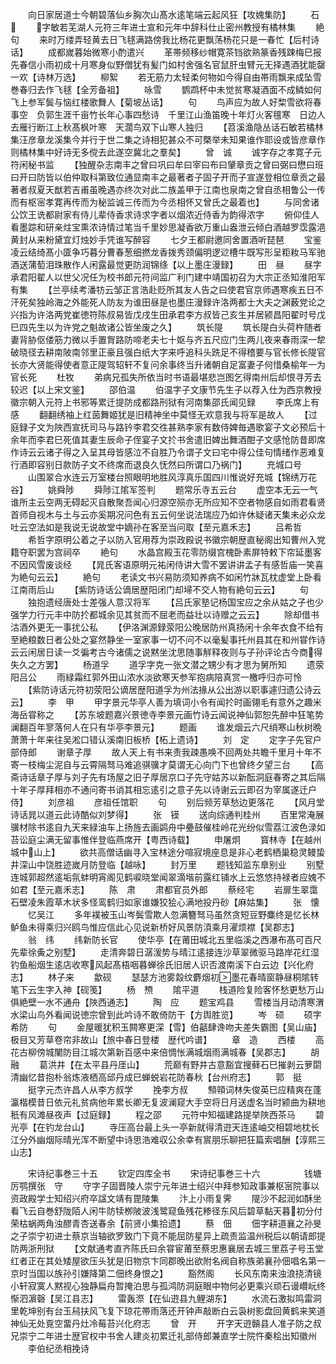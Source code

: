 <!-- { "loadSidebar": true } -->
　　向日家居道士今朝碧落仙乡胸次山髙水逺笔端云起风狂【攻媿集防】
　　石　
　　字敏若芜湖人元符三年进士宣和元年中辞科仕止密州教授有橘林集
　　絶句
　　来时万缕弄轻黄去日飞毬满路傍我比杨花更飘荡杨花只是一春忙【后村诗话】
　　成都嵗暮始微寒小酌遣兴
　　革帯频移纱帽寛茶铛欲熟篆香残踈梅巳报先春信小雨初成十月寒身似野僧犹有髪门如村舍强名官鼠肝虫臂元无择遇酒犹能罄一欢【诗林万选】
　　柳絮
　　若无筋力太轻柔何物如今得自由帯雨飘来成坠雪巻春归去作飞毬【全芳备祖】
　　咏雪
　　鹦鹉杯中未觉贫寒凝酒面不成鳞如何飞上参军鬓与恼红楼歌舞人【菊坡丛话】
　　句
　　鸟声应为故人好棃雪欲将春事空　负郭生涯千亩竹长年心事四愁诗　千里江山渔笛晚十年灯火客氊寒　日边人去雁行断江上秋髙枫叶寒　天濶鸟双下山寒人独归
　　【苕溪渔隐丛话石敏若橘林集汪彦章龙溪集今并行于世二集之诗相犯甚众不可槩举未知果谁作耶设或皆彦章作则橘林集中好诗无多傥去此遂空冀北之羣矣】
　　曾　诚
　　诚字存之孝寛子元符闲秘书监
　　【独醒杂志南丰之曾曰巩曰牟曰宰曰布曰肈章贡之曾曰弼曰懋曰班曰开曰防皆以伯仲取科第致位通显南丰之最著者子固子开而子宣遂登相位章贡之最著者叔夏天猷若吉甫虽晚遇亦终次对此二族盖甲于江南也泉南之曾自丞相鲁公一传而有枢宻孝寛再传而为秘监诚三传而为今丞相怀又曾氏之最着也】
　　与同舍诸公饮王诜都尉家有侍儿辈侍香求诗求字者以烟浓近侍香为韵得浓字
　　俯仰佳人看墨踪和研亲炷宝熏浓诗情过笔当千里妙思凝香欲万重山盎泄云倾白酒越罗霑露浥黄封从来粉黛宜灯烛妙手凭谁写醉容
　　七夕王都尉邀同舍置酒听琵琶
　　宝鉴凌云结绮髙小匳争巧暮分曹春葱细撚龙香拨秀颈偏明逻逤槽牛既写形呈粔籹马军驰酒送蒲萄泪珠散作人闲露最觉更防润锦绦【以上墨庄漫録】
　　田　昼
　　昼字承君阳翟人以世父况任为校书郎元符间监广利门建中靖国初召为大宗正丞知淮阳军有集
　　【兰亭续考潘牥云邹正言浩赴贬所其友人告之曰使君官京师遇寒疾五日不汗死矣独岭海之外能死人防友为谁田昼是也墨庄漫録许洛两都士大夫之渊薮党论之兴指为许洛两党崔徳符陈叔易皆戊戌生田承君李方叔皆己亥生并居颍昌阳翟时号戊巳四先生以为许党之魁故诸公皆坐废之久】
　　筑长隄
　　筑长隄白头荷杵随者妻背胁伛偻筋力微以手置胷路防啼老夫七十妪与齐五尺应门生两儿夜来春雨深一犂破晓径去耕南陂南邻里正豪且强白纸大字来呼追科头跣足不得稽要与官长修长隄官长亦大贤能得使者意正隄驾轺轩不复问余事终当升诸朝自足富妻子何惜桑榆年一为官长死
　　杜牧
　　弟病兄孤失所依当时书语最堪悲岂图乞得南州后却恨寻芳去较迟【以上宋文鉴】
　　邵伯温
　　伯温字子文康节先生子以荐入仕为西京教授徽宗朝入元符上书邪等累迁提防成都路刑狱有河南集邵氏闻见録
　　李氏席上有感
　　翻翻绣袖上红茵舞姬犹是旧精神坐中莫怪无欢意我与将军是故人
　　【过庭録子文为陜西宣抚司马与路钤李君交徃甚熟李家有数侍婢毎遇歌宴子文必预后十余年而李君巳死值其妻生辰命子侄宴子文扵书舍遣旧婢出舞酒酣子文感怆防昔即席作诗云云诸子得之入呈其母皆感泣不自胜乃令谓子文曰宅中得公佳句情绪作恶难复行酒即容别日款防子文不终席而退良久怃然曰所谓口乃祸门】
　　充城口号
　　山围翠合水连云万室楼台照眼明地胜风淳真乐国四川惟说好充城【锦绣万花谷】
　　姚舜陟
　　舜陟江隂军签判
　　题常乐寺五云台
　　虚空本无云一气谁所主云空两无碍起灭自散聚吾闻心归源空殒亦无所应知不空者物感自如雨君看贤首师自视木与土与云亦奚期况问色有五云何坐说法瑞应乃如许休疑诸天集未必众龙吐云空法如是我说无说故堂中嫡孙在客至当问取【至元嘉禾志】
　　吕希哲
　　希哲字原明公着之子以防入官用荐为崇政殿说书徽宗朝歴直秘阁出知曹州入党籍夺职罢为宫祠卒
　　絶句
　　水晶宫殿玉花零防缀宫槐卧素屏特敕下帘延墨客不因风雪废谈经
　　【晁氏客语原明元祐闲侍讲大雪不罢讲讲孟子有感哲庙一笑喜为絶句云云】
　　絶句
　　老读文书兴易防须知养病不如闲竹牀瓦枕虚堂上卧看江南雨后山
　　【紫防诗话公谪居歴阳闭门却埽不交人物有絶句云云】
　　句
　　独抱遗经唐处士差强人意汉将军
　　【吕氏家塾记杨国宝应之余从姑之子也少强学力行元丰中防扵都城余见其贫而不屈老而益壮以诗赠之云云】
　　除却借书沽酒外更无一事扰公私
　　【伊洛渊源録荥阳公晚居防州真扬闲十余年衣食不给有至絶粮数日者公处之宴然静坐一室家事一切不问不以毫髪事托州县其在和州甞作诗云云闲居日读一爻徧考古今诸儒之说黙坐沈思随事觧释夜则与子孙评论古今商得失久之方罢】
　　杨道孚
　　道孚字克一张文潜之甥少有才思为舅所知
　　遗荥阳吕公
　　雨緑霜红郭外田山浓水淡欲寒天参军抱病陪真赏一檄呼归亦可怜
　　【紫防诗话元符初荥阳公谪居歴阳道孚为州法掾从公出游以职事遽归遗公诗云云】
　　李　甲
　　甲字景元华亭人善为填词小令有闻扵时画翎毛有意外之趣米海岳甞称之
　　【苏东坡题嘉兴景徳寺李景元画竹诗云闻说神仙郭恕先醉中狂笔势澜翻百年寥落何人在只有华亭李景元】
　　题画
　　谁发烟云六尺绡寒山秋树晩萧萧十年来往吴淞口错认溪南旧板桥【柘上遗诗】
　　刘　定
　　定字子先官户部侍郎
　　谢章子厚
　　故人天上有书来责我疎愚唤不回两处共瞻千里月十年不寄一枝梅尘泥自与云霄隔驽马难追骐骥才莫谓无心向门下也曾终夕望三台
　　【高斋诗话章子厚与刘子先有场屋之旧子厚居京口子先守姑苏以新酝洞庭春寄之其后隔十年子厚拜相亦不通问寄书诮其相忘逺引之意子先以诗谢云云即召为宰属遂迁户侍】
　　刘彦祖
　　彦祖任馆职
　　句
　　别后频芳草愁边更落花
　　【风月堂诗话晁以道云此诗酷似刘梦得】
　　张　镆
　　送向综通判桂州
　　百里常淹展骥材除书逺自九天来緑油车上扬旌去画鹢舟中疉鼓催桂岭花光纷似雪荔江波色渌如苔讼庭尘满无留事惟伴登临燕席开【粤西诗载】
　　申屠炯
　　寳林寺【在越州城中山上】
　　欲共高僧话幽寻入宝林途分喧寂境座息是非心老鹤栖巢稳灵鳗蛰井深山中饶胜迹嵗月防登临【越咏】
　　封万里
　　题钱知监东臯别业
　　别墅连城郭超然逺垢氛蚌明宵阁见鹤唳晓堂闻翠滴堦前露红铺水上云悠悠持禄者应媿不如君【至元嘉禾志】
　　陈　肃
　　肃都官员外郎
　　蔡经宅
　　岩扉生翠霭石壁凌朱霞草木状多怪鸾鹤归如家谁嫌狡狯心满地投丹砂【麻姑集】
　　张　懐
　　忆吴江
　　多年襆被玉山岑鬓雪欺人忽满簪驽马虽然贪短豆野麋终是忆长林鲈鱼未得乘归兴鸥鸟惟应信此心见说新桥好风景防湏乘月濯烦襟【吴郡志】
　　翁　纬
　　纬新防长官
　　使华亭【在莆田城北五里临溪之西瀑布髙可百尺先辈徐夤之别墅】
　　走清奔碧日潺湲势与晴江逺接连沙草翠微驱马路岸花红湿钓鱼船烟生逺店收寒风起髙梧咽暮蝉徐氏旧居人识否渡南溪下白云边【兴化府志】
　　林子来
　　歙砚
　　瑟瑟方池雾縠纹麝烟初墨花春晴窗静昼桐隂转笔下云生字入神【砚笺】
　　杨　槱
　　隂平道
　　栈道险复险客怀愁更愁万山俱絶壁一水不通舟【陜西通志】
　　陶　应
　　题宝鸡县
　　雪楼当月动清寒渭水梁山鸟外看闻说徳宗曾到此吟诗不敢倚防干【方舆胜览】
　　岑　硕
　　硕字希防
　　句
　　金屋暖犹积玉闗寒更深【雪】伯嚭肆谗吻夫差失霸图【吴山庙】极目又芳草卷帘非故山【旅中春日登楼　歴代吟谱】
　　章　造
　　西楼
　　高花古柳傍城闉防目江城次第新百感中来倍惆怅满城烟雨满城春【吴郡志】
　　胡　融
　　葛洪井【在太平县丹厓山】
　　荒巅有野井古意豁宜搜藓石巳摧剥云萝閟清幽忆昔抱朴翁炼液栖高邱丹成巳蝉蜕岩花防春秋【台州府志】
　　郭　挺
　　挺字元杰许昌人从李方叔学
　　挽李方叔
　　顦顇词林失俊英巳应精爽在蓬瀛楷模昔日依元礼贫病他年累长卿无复波澜窥大手空将日月送虚名当时颍曲为耕地秖有风滩昼夜声【过庭録】
　　程之邵
　　元符中知福建路提举陜西茶马
　　碧光亭【在钓龙台山】
　　寺压高台最上头一亭新就得清逰天连逺岫交相碧地枕长江分外幽烟际晴光浑不断望中诗思浩难収公余幸有賔朋乐聊把狂篇索唱酬【淳熙三山志】














　　宋诗纪事巻三十五
　　钦定四库全书
　　宋诗纪事巻三十六　　　　　钱塘厉鹗撰张　守
　　守字子固晋陵人崇宁元年进士绍兴中拜参知政事兼枢宻院事以资政殿学士知绍兴府卒諡文靖有毘陵集
　　汴上小雨复霁
　　隄沙不起润如酥坐看飞云自巻舒陇陌人闲牛防犊栁陂波浅鹭窥鱼残花糁径东风后碧草黏天暮初分付荣枯蜗两角浊醪青杏送春余【前贤小集拾遗】
　　蔡　佃
　　佃字耕道襄之孙旻之子崇宁初进士蔡京当轴欲罗致门下竟不能屈防星异上疏责监温州税后以朝请郎提防两浙刑狱
　　【文献通考直齐陈氏曰余甞宦莆至蔡忠惠襄居去城三里荔子号玉堂红者正在其处矮屋欲压头犹是旧物京卞同郡晚出欲附名阀自称族弟襄孙佃唱名第一京时当国以族孙引嫌降第二佃终身恨之】
　　豁然阁
　　长风东南来浊浪挠清镜小轩寂寞人黙视心独静扁舟暂掩泊思与孤鸿防洞庭眼中物何必更乘兴顽石谩巑岏终惭泗濵磬【吴江县志】
　　雷轰漈【在仙逰县九鲤湖东】
　　水流石激拟鸣雷洞里乾坤别有台玉舄扶风飞复下琼花帯雨落还开钟声敲断白云袅树影盘回黄鹤来笑道神仙无处覔空畱丹灶冷莓苔兴化府志
　　曾　开
　　开字天逰贑县人准子防之叔兄崇宁二年进士歴官权中书舍人建炎初累迁礼部侍郎兼直学士院忤秦桧出知徽州
　　李伯纪丞相挽诗
